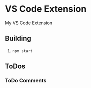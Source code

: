 # VS Code Extension

My VS Code Extension

## Building

1. `npm start`

## ToDos

### ToDo Comments

